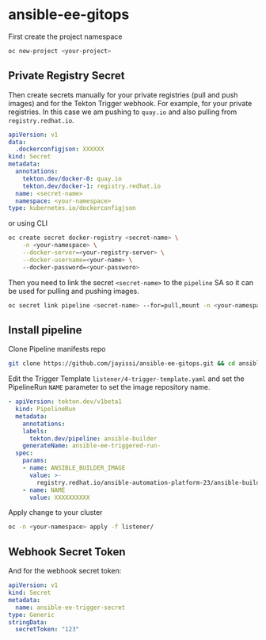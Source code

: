 # ansible-ee-gitops

First create the project namespace

```bash
oc new-project <your-project>
```

## Private Registry Secret

Then create secrets manually for your private registries (pull and push images) and for the Tekton Trigger webhook.
For example, for your private registries. In this case we am pushing to `quay.io` and also pulling from `registry.redhat.io`.

```yaml
apiVersion: v1
data:
  .dockerconfigjson: XXXXXX
kind: Secret
metadata:
  annotations:
    tekton.dev/docker-0: quay.io
    tekton.dev/docker-1: registry.redhat.io
  name: <secret-name>
  namespace: <your-namespace>
type: kubernetes.io/dockerconfigjson
```
or using CLI

```bash
oc create secret docker-registry <secret-name> \
    -n <your-namespace> \
    --docker-server=<your-registry-server> \
    --docker-username=<your-name> \ 
    --docker-password=<your-passworo>
```

Then you need to link the secret `<secret-name>` to the `pipeline` SA so it can be used for pulling and pushing images.
```bash
oc secret link pipeline <secret-name> --for=pull,mount -n <your-namespace>
```

## Install pipeline

Clone Pipeline manifests repo
```bash
git clone https://github.com/jayissi/ansible-ee-gitops.git && cd ansible-ee-gitops
```

Edit the Trigger Template `listener/4-trigger-template.yaml` and set the PipelineRun `NAME` parameter to set the image repository name.
```yaml
- apiVersion: tekton.dev/v1beta1
  kind: PipelineRun
  metadata:
    annotations:
    labels:
      tekton.dev/pipeline: ansible-builder
    generateName: ansible-ee-triggered-run-
  spec:
    params:
    - name: ANSIBLE_BUILDER_IMAGE
      value: >-
        registry.redhat.io/ansible-automation-platform-23/ansible-builder-rhel8:latest
    - name: NAME
      value: XXXXXXXXXX
```

Apply change to your cluster
```bash
oc -n <your-namespace> apply -f listener/
```

## Webhook Secret Token

And for the webhook secret token:
```yaml
apiVersion: v1
kind: Secret
metadata:
  name: ansible-ee-trigger-secret
type: Generic
stringData:
  secretToken: "123"
```
